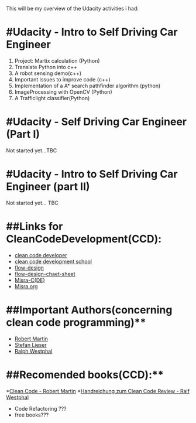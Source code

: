 This will be my overview of the Udacity activities i had:

#Udacity - Intro to Self Driving Car Engineer
==============================================
1. Project: Martix calculation (Python)
2. Translate Python into c++
3. A robot sensing demo(c++)
5. Important issues to improve code (c++)
6. Implementation of a A* search pathfinder algorithm (python)
7. ImageProcessing with OpenCV (Python)
8. A Trafficlight classifier(Python)


#Udacity - Self Driving Car Engineer (Part I)
==============================================
Not started yet...TBC


#Udacity - Intro to Self Driving Car Engineer (part II)
========================================================
Not started yet... TBC


##Links for CleanCodeDevelopment(CCD):
========================================================
* [clean code developer](https://clean-code-developer.de/)
* [clean code development school](https://ccd-school.de/)
* [flow-design](https://flow-design.org/)
* [flow-design-chaet-sheet](https://ccd-school.de/das-flow-design-cheat-sheet/)
* [Misra-C(DE)](https://de.wikipedia.org/wiki/MISRA-C)
* [Misra.org](https://www.misra.org.uk/)

##Important Authors(concerning clean code programming)**
=====================================================================
* [Robert Martin](https://cleancoder.org/)
* [Stefan Lieser](https://lieser-online.de/)
* [Ralph Westphal](https://blog.ralfw.de/)

##Recomended books(CCD):**
=====================================================================
*[Clean Code - Robert Martin](http://amzn.to/2zwOC63)
*[Handreichung zum Clean Code Review - Ralf Westphal](https://www.amazon.de/Handreichungen-zum-Clean-Code-Review-ebook/dp/B0767LJSFB/)
* Code Refactoring ???
* free books???

